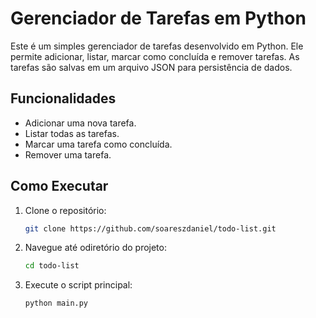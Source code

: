 # Gerenciador de Tarefas em Python

Este é um simples gerenciador de tarefas desenvolvido em Python. Ele permite adicionar, listar, marcar como concluída e remover tarefas. As tarefas são salvas em um arquivo JSON para persistência de dados.

## Funcionalidades

- Adicionar uma nova tarefa.
- Listar todas as tarefas.
- Marcar uma tarefa como concluída.
- Remover uma tarefa.

## Como Executar

1. Clone o repositório:
   ```bash
   git clone https://github.com/soareszdaniel/todo-list.git
2. Navegue até odiretório do projeto:
   ```bash
   cd todo-list
3. Execute o script principal:
   ```bash
   python main.py
